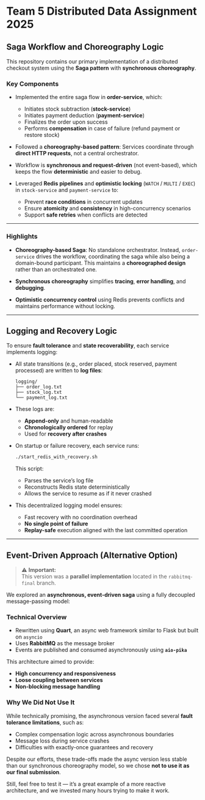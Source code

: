 # Team 5 Distributed Data Assignment 2025  
## Saga Workflow and Choreography Logic

This repository contains our primary implementation of a distributed checkout system using the **Saga pattern** with **synchronous choreography**.

### Key Components

- Implemented the entire saga flow in **order-service**, which:
  - Initiates stock subtraction (**stock-service**)
  - Initiates payment deduction (**payment-service**)
  - Finalizes the order upon success
  - Performs **compensation** in case of failure (refund payment or restore stock)

- Followed a **choreography-based pattern**: Services coordinate through **direct HTTP requests**, not a central orchestrator.

- Workflow is **synchronous and request-driven** (not event-based), which keeps the flow **deterministic** and easier to debug.

- Leveraged **Redis pipelines** and **optimistic locking** (`WATCH` / `MULTI` / `EXEC`) in `stock-service` and `payment-service` to:
  - Prevent **race conditions** in concurrent updates
  - Ensure **atomicity** and **consistency** in high-concurrency scenarios
  - Support **safe retries** when conflicts are detected

---

### Highlights

- **Choreography-based Saga**: No standalone orchestrator. Instead, `order-service` drives the workflow, coordinating the saga while also being a domain-bound participant.  This maintains a **choreographed design** rather than an orchestrated one.

- **Synchronous choreography** simplifies **tracing**, **error handling**, and **debugging**.

- **Optimistic concurrency control** using Redis prevents conflicts and maintains performance without locking.

---

## Logging and Recovery Logic

To ensure **fault tolerance** and **state recoverability**, each service implements logging:

- All state transitions (e.g., order placed, stock reserved, payment processed) are written to **log files**:
  ```
  logging/
  ├── order_log.txt
  ├── stock_log.txt
  └── payment_log.txt
  ```

- These logs are:
  - **Append-only** and human-readable
  - **Chronologically ordered** for replay
  - Used for **recovery after crashes**

- On startup or failure recovery, each service runs:
  ```bash
  ./start_redis_with_recovery.sh
  ```
  This script:
  - Parses the service’s log file
  - Reconstructs Redis state deterministically
  - Allows the service to resume as if it never crashed

- This decentralized logging model ensures:
  - Fast recovery with no coordination overhead
  - **No single point of failure**
  - **Replay-safe** execution aligned with the last committed operation

---

## Event-Driven Approach (Alternative Option)

> ⚠️ **Important:**  
> This version was a **parallel implementation** located in the `rabbitmq-final` branch.  

We explored an **asynchronous, event-driven saga** using a fully decoupled message-passing model:

### Technical Overview

- Rewritten using **Quart**, an async web framework similar to Flask but built on `asyncio`
- Uses **RabbitMQ** as the message broker
- Events are published and consumed asynchronously using **`aio-pika`**

This architecture aimed to provide:

- **High concurrency and responsiveness**
- **Loose coupling between services**
- **Non-blocking message handling**

### Why We Did Not Use It

While technically promising, the asynchronous version faced several **fault tolerance limitations**, such as:

- Complex compensation logic across asynchronous boundaries
- Message loss during service crashes
- Difficulties with exactly-once guarantees and recovery

Despite our efforts, these trade-offs made the async version less stable than our synchronous choreography model, so we chose **not to use it as our final submission**.

Still, feel free to test it — it’s a great example of a more reactive architecture, and we invested many hours trying to make it work.

